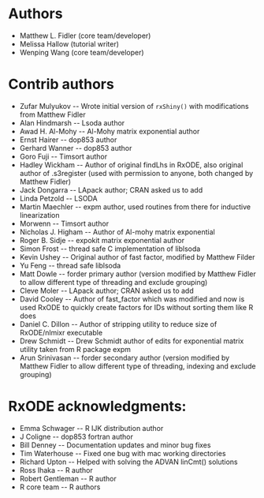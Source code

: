 # Authors
 * Matthew L. Fidler (core team/developer)
 * Melissa Hallow (tutorial writer)
 * Wenping Wang (core team/developer)

# Contrib authors
 * Zufar Mulyukov -- Wrote initial version of `rxShiny()` with modifications from Matthew Fidler
 * Alan Hindmarsh -- Lsoda author
 * Awad H. Al-Mohy -- Al-Mohy matrix exponential author
 * Ernst Hairer -- dop853 author
 * Gerhard Wanner -- dop853 author
 * Goro Fuji -- Timsort author
 * Hadley Wickham -- Author of original findLhs in RxODE, also original author of .s3register (used with permission to anyone, both changed by Matthew Fidler)
 * Jack Dongarra -- LApack author; CRAN asked us to add
 * Linda Petzold -- LSODA
 * Martin Maechler -- expm author, used routines from there for inductive linearization
 * Morwenn -- Timsort author
 * Nicholas J. Higham -- Author of Al-mohy matrix exponential
 * Roger B. Sidje -- expokit matrix exponential author
 * Simon Frost -- thread safe C implementation of liblsoda
 * Kevin Ushey -- Original author of fast factor, modified by Matthew Filder
 * Yu Feng -- thread safe liblsoda
 * Matt Dowle -- forder primary author (version modified by Matthew Fidler to allow different type of threading and exclude grouping)
 * Cleve Moler -- LApack author; CRAN asked us to add
 * David Cooley -- Author of fast_factor which was modified and now is used RxODE to quickly create factors for IDs without sorting them like R does
 * Daniel C. Dillon -- Author of stripping utility to reduce size of RxODE/nlmixr executable
 * Drew Schmidt -- Drew Schmidt author of edits for exponential matrix utility taken from R package expm
 * Arun Srinivasan -- forder secondary author (version modified by Matthew Fidler to allow different type of threading, indexing and exclude grouping)
 
# RxODE acknowledgments:
 * Emma Schwager -- R IJK distribution author
 * J Coligne -- dop853 fortran author
 * Bill Denney -- Documentation updates and minor bug fixes
 * Tim Waterhouse -- Fixed one bug with mac working directories
 * Richard Upton -- Helped with solving the ADVAN linCmt() solutions
 * Ross Ihaka -- R author
 * Robert Gentleman -- R author
 * R core team -- R authors
